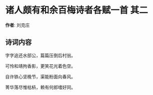 # 诸人颇有和余百梅诗者各赋一首  其二

**作者**: 刘克庄

## 诗词内容

字字追还水部公，篇篇压倒后村翁。

可怜和靖拘香影，更笑花光着色空。

自许铁心坚晚节，渠能粉面向春风。

菁华落尽惟枯枿，赖有何郎嗜好同。

